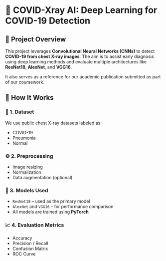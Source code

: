 # 🧠 COVID-Xray AI: Deep Learning for COVID-19 Detection

## 📌 Project Overview

This project leverages **Convolutional Neural Networks (CNNs)** to detect **COVID-19 from chest X-ray images**. The aim is to assist early diagnosis using deep learning methods and evaluate multiple architectures like **ResNet18**, **AlexNet**, and **VGG16**.

It also serves as a reference for our academic publication submitted as part of our coursework.

## 🚀 How It Works

### 🧪 1. Dataset

We use public chest X-ray datasets labeled as:
- COVID-19
- Pneumonia
- Normal

### ⚙️ 2. Preprocessing

- Image resizing
- Normalization
- Data augmentation (optional)

### 🧠 3. Models Used

- `ResNet18` – used as the primary model
- `AlexNet` and `VGG16` – for performance comparison
- All models are trained using **PyTorch**

### 📈 4. Evaluation Metrics

- Accuracy
- Precision / Recall
- Confusion Matrix
- ROC Curve

